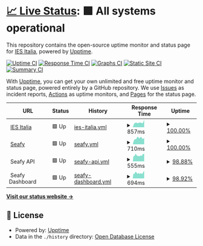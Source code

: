# [📈 Live Status](https://ies-italia.it): <!--live status--> **🟩 All systems operational**

This repository contains the open-source uptime monitor and status page for [IES Italia](https://ies-italia.it), powered by [Upptime](https://github.com/upptime/upptime).

[![Uptime CI](https://github.com/iesitalia/status-check/workflows/Uptime%20CI/badge.svg)](https://github.com/iesitalia/status-check/actions?query=workflow%3A%22Uptime+CI%22)
[![Response Time CI](https://github.com/iesitalia/status-check/workflows/Response%20Time%20CI/badge.svg)](https://github.com/iesitalia/status-check/actions?query=workflow%3A%22Response+Time+CI%22)
[![Graphs CI](https://github.com/iesitalia/status-check/workflows/Graphs%20CI/badge.svg)](https://github.com/iesitalia/status-check/actions?query=workflow%3A%22Graphs+CI%22)
[![Static Site CI](https://github.com/iesitalia/status-check/workflows/Static%20Site%20CI/badge.svg)](https://github.com/iesitalia/status-check/actions?query=workflow%3A%22Static+Site+CI%22)
[![Summary CI](https://github.com/iesitalia/status-check/workflows/Summary%20CI/badge.svg)](https://github.com/iesitalia/status-check/actions?query=workflow%3A%22Summary+CI%22)

With [Upptime](https://upptime.js.org), you can get your own unlimited and free uptime monitor and status page, powered entirely by a GitHub repository. We use [Issues](https://github.com/iesitalia/status-check/issues) as incident reports, [Actions](https://github.com/iesitalia/status-check/actions) as uptime monitors, and [Pages](https://ies-italia.it) for the status page.

<!--start: status pages-->
<!-- This summary is generated by Upptime (https://github.com/upptime/upptime) -->
<!-- Do not edit this manually, your changes will be overwritten -->
<!-- prettier-ignore -->
| URL | Status | History | Response Time | Uptime |
| --- | ------ | ------- | ------------- | ------ |
| <img alt="" src="https://icons.duckduckgo.com/ip3/ies-italia.it.ico" height="13"> [IES Italia](https://ies-italia.it) | 🟩 Up | [ies-italia.yml](https://github.com/iesitalia/status-check/commits/HEAD/history/ies-italia.yml) | <details><summary><img alt="Response time graph" src="./graphs/ies-italia/response-time-week.png" height="20"> 857ms</summary><br><a href="https://iesitalia.github.io/status-check/history/ies-italia"><img alt="Response time 920" src="https://img.shields.io/endpoint?url=https%3A%2F%2Fraw.githubusercontent.com%2Fiesitalia%2Fstatus-check%2FHEAD%2Fapi%2Fies-italia%2Fresponse-time.json"></a><br><a href="https://iesitalia.github.io/status-check/history/ies-italia"><img alt="24-hour response time 1324" src="https://img.shields.io/endpoint?url=https%3A%2F%2Fraw.githubusercontent.com%2Fiesitalia%2Fstatus-check%2FHEAD%2Fapi%2Fies-italia%2Fresponse-time-day.json"></a><br><a href="https://iesitalia.github.io/status-check/history/ies-italia"><img alt="7-day response time 857" src="https://img.shields.io/endpoint?url=https%3A%2F%2Fraw.githubusercontent.com%2Fiesitalia%2Fstatus-check%2FHEAD%2Fapi%2Fies-italia%2Fresponse-time-week.json"></a><br><a href="https://iesitalia.github.io/status-check/history/ies-italia"><img alt="30-day response time 968" src="https://img.shields.io/endpoint?url=https%3A%2F%2Fraw.githubusercontent.com%2Fiesitalia%2Fstatus-check%2FHEAD%2Fapi%2Fies-italia%2Fresponse-time-month.json"></a><br><a href="https://iesitalia.github.io/status-check/history/ies-italia"><img alt="1-year response time 920" src="https://img.shields.io/endpoint?url=https%3A%2F%2Fraw.githubusercontent.com%2Fiesitalia%2Fstatus-check%2FHEAD%2Fapi%2Fies-italia%2Fresponse-time-year.json"></a></details> | <details><summary><a href="https://iesitalia.github.io/status-check/history/ies-italia">100.00%</a></summary><a href="https://iesitalia.github.io/status-check/history/ies-italia"><img alt="All-time uptime 99.48%" src="https://img.shields.io/endpoint?url=https%3A%2F%2Fraw.githubusercontent.com%2Fiesitalia%2Fstatus-check%2FHEAD%2Fapi%2Fies-italia%2Fuptime.json"></a><br><a href="https://iesitalia.github.io/status-check/history/ies-italia"><img alt="24-hour uptime 100.00%" src="https://img.shields.io/endpoint?url=https%3A%2F%2Fraw.githubusercontent.com%2Fiesitalia%2Fstatus-check%2FHEAD%2Fapi%2Fies-italia%2Fuptime-day.json"></a><br><a href="https://iesitalia.github.io/status-check/history/ies-italia"><img alt="7-day uptime 100.00%" src="https://img.shields.io/endpoint?url=https%3A%2F%2Fraw.githubusercontent.com%2Fiesitalia%2Fstatus-check%2FHEAD%2Fapi%2Fies-italia%2Fuptime-week.json"></a><br><a href="https://iesitalia.github.io/status-check/history/ies-italia"><img alt="30-day uptime 98.69%" src="https://img.shields.io/endpoint?url=https%3A%2F%2Fraw.githubusercontent.com%2Fiesitalia%2Fstatus-check%2FHEAD%2Fapi%2Fies-italia%2Fuptime-month.json"></a><br><a href="https://iesitalia.github.io/status-check/history/ies-italia"><img alt="1-year uptime 99.48%" src="https://img.shields.io/endpoint?url=https%3A%2F%2Fraw.githubusercontent.com%2Fiesitalia%2Fstatus-check%2FHEAD%2Fapi%2Fies-italia%2Fuptime-year.json"></a></details>
| <img alt="" src="https://icons.duckduckgo.com/ip3/seafy.com.ico" height="13"> [Seafy](https://seafy.com) | 🟩 Up | [seafy.yml](https://github.com/iesitalia/status-check/commits/HEAD/history/seafy.yml) | <details><summary><img alt="Response time graph" src="./graphs/seafy/response-time-week.png" height="20"> 710ms</summary><br><a href="https://iesitalia.github.io/status-check/history/seafy"><img alt="Response time 1154" src="https://img.shields.io/endpoint?url=https%3A%2F%2Fraw.githubusercontent.com%2Fiesitalia%2Fstatus-check%2FHEAD%2Fapi%2Fseafy%2Fresponse-time.json"></a><br><a href="https://iesitalia.github.io/status-check/history/seafy"><img alt="24-hour response time 727" src="https://img.shields.io/endpoint?url=https%3A%2F%2Fraw.githubusercontent.com%2Fiesitalia%2Fstatus-check%2FHEAD%2Fapi%2Fseafy%2Fresponse-time-day.json"></a><br><a href="https://iesitalia.github.io/status-check/history/seafy"><img alt="7-day response time 710" src="https://img.shields.io/endpoint?url=https%3A%2F%2Fraw.githubusercontent.com%2Fiesitalia%2Fstatus-check%2FHEAD%2Fapi%2Fseafy%2Fresponse-time-week.json"></a><br><a href="https://iesitalia.github.io/status-check/history/seafy"><img alt="30-day response time 793" src="https://img.shields.io/endpoint?url=https%3A%2F%2Fraw.githubusercontent.com%2Fiesitalia%2Fstatus-check%2FHEAD%2Fapi%2Fseafy%2Fresponse-time-month.json"></a><br><a href="https://iesitalia.github.io/status-check/history/seafy"><img alt="1-year response time 1154" src="https://img.shields.io/endpoint?url=https%3A%2F%2Fraw.githubusercontent.com%2Fiesitalia%2Fstatus-check%2FHEAD%2Fapi%2Fseafy%2Fresponse-time-year.json"></a></details> | <details><summary><a href="https://iesitalia.github.io/status-check/history/seafy">100.00%</a></summary><a href="https://iesitalia.github.io/status-check/history/seafy"><img alt="All-time uptime 93.13%" src="https://img.shields.io/endpoint?url=https%3A%2F%2Fraw.githubusercontent.com%2Fiesitalia%2Fstatus-check%2FHEAD%2Fapi%2Fseafy%2Fuptime.json"></a><br><a href="https://iesitalia.github.io/status-check/history/seafy"><img alt="24-hour uptime 100.00%" src="https://img.shields.io/endpoint?url=https%3A%2F%2Fraw.githubusercontent.com%2Fiesitalia%2Fstatus-check%2FHEAD%2Fapi%2Fseafy%2Fuptime-day.json"></a><br><a href="https://iesitalia.github.io/status-check/history/seafy"><img alt="7-day uptime 100.00%" src="https://img.shields.io/endpoint?url=https%3A%2F%2Fraw.githubusercontent.com%2Fiesitalia%2Fstatus-check%2FHEAD%2Fapi%2Fseafy%2Fuptime-week.json"></a><br><a href="https://iesitalia.github.io/status-check/history/seafy"><img alt="30-day uptime 100.00%" src="https://img.shields.io/endpoint?url=https%3A%2F%2Fraw.githubusercontent.com%2Fiesitalia%2Fstatus-check%2FHEAD%2Fapi%2Fseafy%2Fuptime-month.json"></a><br><a href="https://iesitalia.github.io/status-check/history/seafy"><img alt="1-year uptime 93.13%" src="https://img.shields.io/endpoint?url=https%3A%2F%2Fraw.githubusercontent.com%2Fiesitalia%2Fstatus-check%2FHEAD%2Fapi%2Fseafy%2Fuptime-year.json"></a></details>
| <img alt="" src="https://icons.duckduckgo.com/ip3/null.ico" height="13"> Seafy API | 🟩 Up | [seafy-api.yml](https://github.com/iesitalia/status-check/commits/HEAD/history/seafy-api.yml) | <details><summary><img alt="Response time graph" src="./graphs/seafy-api/response-time-week.png" height="20"> 555ms</summary><br><a href="https://iesitalia.github.io/status-check/history/seafy-api"><img alt="Response time 578" src="https://img.shields.io/endpoint?url=https%3A%2F%2Fraw.githubusercontent.com%2Fiesitalia%2Fstatus-check%2FHEAD%2Fapi%2Fseafy-api%2Fresponse-time.json"></a><br><a href="https://iesitalia.github.io/status-check/history/seafy-api"><img alt="24-hour response time 663" src="https://img.shields.io/endpoint?url=https%3A%2F%2Fraw.githubusercontent.com%2Fiesitalia%2Fstatus-check%2FHEAD%2Fapi%2Fseafy-api%2Fresponse-time-day.json"></a><br><a href="https://iesitalia.github.io/status-check/history/seafy-api"><img alt="7-day response time 555" src="https://img.shields.io/endpoint?url=https%3A%2F%2Fraw.githubusercontent.com%2Fiesitalia%2Fstatus-check%2FHEAD%2Fapi%2Fseafy-api%2Fresponse-time-week.json"></a><br><a href="https://iesitalia.github.io/status-check/history/seafy-api"><img alt="30-day response time 571" src="https://img.shields.io/endpoint?url=https%3A%2F%2Fraw.githubusercontent.com%2Fiesitalia%2Fstatus-check%2FHEAD%2Fapi%2Fseafy-api%2Fresponse-time-month.json"></a><br><a href="https://iesitalia.github.io/status-check/history/seafy-api"><img alt="1-year response time 578" src="https://img.shields.io/endpoint?url=https%3A%2F%2Fraw.githubusercontent.com%2Fiesitalia%2Fstatus-check%2FHEAD%2Fapi%2Fseafy-api%2Fresponse-time-year.json"></a></details> | <details><summary><a href="https://iesitalia.github.io/status-check/history/seafy-api">98.88%</a></summary><a href="https://iesitalia.github.io/status-check/history/seafy-api"><img alt="All-time uptime 99.02%" src="https://img.shields.io/endpoint?url=https%3A%2F%2Fraw.githubusercontent.com%2Fiesitalia%2Fstatus-check%2FHEAD%2Fapi%2Fseafy-api%2Fuptime.json"></a><br><a href="https://iesitalia.github.io/status-check/history/seafy-api"><img alt="24-hour uptime 97.54%" src="https://img.shields.io/endpoint?url=https%3A%2F%2Fraw.githubusercontent.com%2Fiesitalia%2Fstatus-check%2FHEAD%2Fapi%2Fseafy-api%2Fuptime-day.json"></a><br><a href="https://iesitalia.github.io/status-check/history/seafy-api"><img alt="7-day uptime 98.88%" src="https://img.shields.io/endpoint?url=https%3A%2F%2Fraw.githubusercontent.com%2Fiesitalia%2Fstatus-check%2FHEAD%2Fapi%2Fseafy-api%2Fuptime-week.json"></a><br><a href="https://iesitalia.github.io/status-check/history/seafy-api"><img alt="30-day uptime 99.39%" src="https://img.shields.io/endpoint?url=https%3A%2F%2Fraw.githubusercontent.com%2Fiesitalia%2Fstatus-check%2FHEAD%2Fapi%2Fseafy-api%2Fuptime-month.json"></a><br><a href="https://iesitalia.github.io/status-check/history/seafy-api"><img alt="1-year uptime 99.02%" src="https://img.shields.io/endpoint?url=https%3A%2F%2Fraw.githubusercontent.com%2Fiesitalia%2Fstatus-check%2FHEAD%2Fapi%2Fseafy-api%2Fuptime-year.json"></a></details>
| <img alt="" src="https://icons.duckduckgo.com/ip3/null.ico" height="13"> Seafy Dashboard | 🟩 Up | [seafy-dashboard.yml](https://github.com/iesitalia/status-check/commits/HEAD/history/seafy-dashboard.yml) | <details><summary><img alt="Response time graph" src="./graphs/seafy-dashboard/response-time-week.png" height="20"> 694ms</summary><br><a href="https://iesitalia.github.io/status-check/history/seafy-dashboard"><img alt="Response time 687" src="https://img.shields.io/endpoint?url=https%3A%2F%2Fraw.githubusercontent.com%2Fiesitalia%2Fstatus-check%2FHEAD%2Fapi%2Fseafy-dashboard%2Fresponse-time.json"></a><br><a href="https://iesitalia.github.io/status-check/history/seafy-dashboard"><img alt="24-hour response time 807" src="https://img.shields.io/endpoint?url=https%3A%2F%2Fraw.githubusercontent.com%2Fiesitalia%2Fstatus-check%2FHEAD%2Fapi%2Fseafy-dashboard%2Fresponse-time-day.json"></a><br><a href="https://iesitalia.github.io/status-check/history/seafy-dashboard"><img alt="7-day response time 694" src="https://img.shields.io/endpoint?url=https%3A%2F%2Fraw.githubusercontent.com%2Fiesitalia%2Fstatus-check%2FHEAD%2Fapi%2Fseafy-dashboard%2Fresponse-time-week.json"></a><br><a href="https://iesitalia.github.io/status-check/history/seafy-dashboard"><img alt="30-day response time 690" src="https://img.shields.io/endpoint?url=https%3A%2F%2Fraw.githubusercontent.com%2Fiesitalia%2Fstatus-check%2FHEAD%2Fapi%2Fseafy-dashboard%2Fresponse-time-month.json"></a><br><a href="https://iesitalia.github.io/status-check/history/seafy-dashboard"><img alt="1-year response time 687" src="https://img.shields.io/endpoint?url=https%3A%2F%2Fraw.githubusercontent.com%2Fiesitalia%2Fstatus-check%2FHEAD%2Fapi%2Fseafy-dashboard%2Fresponse-time-year.json"></a></details> | <details><summary><a href="https://iesitalia.github.io/status-check/history/seafy-dashboard">98.92%</a></summary><a href="https://iesitalia.github.io/status-check/history/seafy-dashboard"><img alt="All-time uptime 99.68%" src="https://img.shields.io/endpoint?url=https%3A%2F%2Fraw.githubusercontent.com%2Fiesitalia%2Fstatus-check%2FHEAD%2Fapi%2Fseafy-dashboard%2Fuptime.json"></a><br><a href="https://iesitalia.github.io/status-check/history/seafy-dashboard"><img alt="24-hour uptime 97.64%" src="https://img.shields.io/endpoint?url=https%3A%2F%2Fraw.githubusercontent.com%2Fiesitalia%2Fstatus-check%2FHEAD%2Fapi%2Fseafy-dashboard%2Fuptime-day.json"></a><br><a href="https://iesitalia.github.io/status-check/history/seafy-dashboard"><img alt="7-day uptime 98.92%" src="https://img.shields.io/endpoint?url=https%3A%2F%2Fraw.githubusercontent.com%2Fiesitalia%2Fstatus-check%2FHEAD%2Fapi%2Fseafy-dashboard%2Fuptime-week.json"></a><br><a href="https://iesitalia.github.io/status-check/history/seafy-dashboard"><img alt="30-day uptime 99.41%" src="https://img.shields.io/endpoint?url=https%3A%2F%2Fraw.githubusercontent.com%2Fiesitalia%2Fstatus-check%2FHEAD%2Fapi%2Fseafy-dashboard%2Fuptime-month.json"></a><br><a href="https://iesitalia.github.io/status-check/history/seafy-dashboard"><img alt="1-year uptime 99.68%" src="https://img.shields.io/endpoint?url=https%3A%2F%2Fraw.githubusercontent.com%2Fiesitalia%2Fstatus-check%2FHEAD%2Fapi%2Fseafy-dashboard%2Fuptime-year.json"></a></details>

<!--end: status pages-->

[**Visit our status website →**](https://ies-italia.it)

## 📄 License

- Powered by: [Upptime](https://github.com/upptime/upptime)
- Data in the `./history` directory: [Open Database License](https://opendatacommons.org/licenses/odbl/1-0/)
